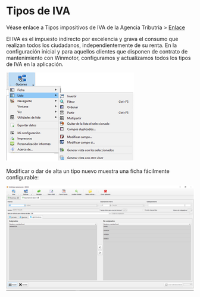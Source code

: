 # Tipos de IVA

Véase enlace a Tipos impositivos de IVA de la Agencia Tributria &gt; [Enlace](https://www.agenciatributaria.es/static_files/AEAT/Contenidos_Comunes/La_Agencia_Tributaria/Segmentos_Usuarios/Empresas_y_profesionales/Novedades_IVA_2014/Nuevos_tipos_IVA.pdf)

El IVA es el impuesto indirecto por excelencia y grava el consumo que realizan todos los ciudadanos, independientemente de su renta. En la configuración inicial y para aquellos clientes que disponen de contrato de mantenimiento con Winmotor, configuramos y actualizamos todos los tipos de IVA en la aplicación.

![](../../.gitbook/assets/image%20%28237%29.png)

Modificar o dar de alta un tipo nuevo muestra una ficha fácilmente configurable:

![](../../.gitbook/assets/image%20%2819%29.png)

